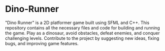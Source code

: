 # Dino-Runner
"Dino Runner" is a 2D platformer game built using SFML and C++. This repository contains all the necessary files and code for building and running the game. Play as a dinosaur, avoid obstacles, defeat enemies, and conquer challenging levels. Contribute to the project by suggesting new ideas, fixing bugs, and improving game features.
